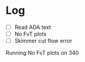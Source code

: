 

# Log

- [ ] Read ADA text
- [ ] No FvT plots
- [ ] Skimmer cut flow error

Running No FvT plots on 340